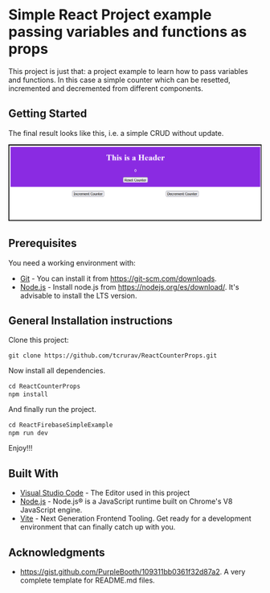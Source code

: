 # Simple React Project example passing variables and functions as props 

This project is just that: a project example to learn how to pass variables and functions. In this case a simple counter which can be resetted, incremented and decremented from different components.

## Getting Started

The final result looks like this, i.e. a simple CRUD without update.

![Screenshot](/screenshots/screenshot-01.png)

## Prerequisites

You need a working environment with:
* [Git](https://git-scm.com) - You can install it from https://git-scm.com/downloads.
* [Node.js](https://nodejs.org) - Install node.js from https://nodejs.org/es/download/. It's advisable to install the LTS version.

## General Installation instructions

Clone this project:

```
git clone https://github.com/tcrurav/ReactCounterProps.git
```

Now install all dependencies.

```
cd ReactCounterProps
npm install
```

And finally run the project.

```
cd ReactFirebaseSimpleExample
npm run dev
```

Enjoy!!!


## Built With

* [Visual Studio Code](https://code.visualstudio.com/) - The Editor used in this project
* [Node.js](https://nodejs.org/) - Node.js® is a JavaScript runtime built on Chrome's V8 JavaScript engine.
* [Vite](https://vitejs.dev/) - Next Generation Frontend Tooling. Get ready for a development environment that can finally catch up with you.

## Acknowledgments

* https://gist.github.com/PurpleBooth/109311bb0361f32d87a2. A very complete template for README.md files.

